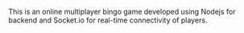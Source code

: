 This is an online multiplayer bingo game developed using Nodejs for backend and Socket.io for real-time connectivity of players.
